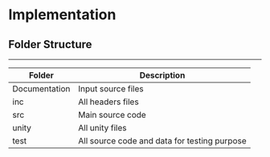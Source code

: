# Implementation

## Folder Structure

---

| Folder | Description                                  |
| ------ | -------------------------------------------- |
| Documentation |  Input source files         |
| inc    | All headers files                            |
| src    | Main source code                             |
| unity  | All unity files                              |
| test   | All source code and data for testing purpose |

